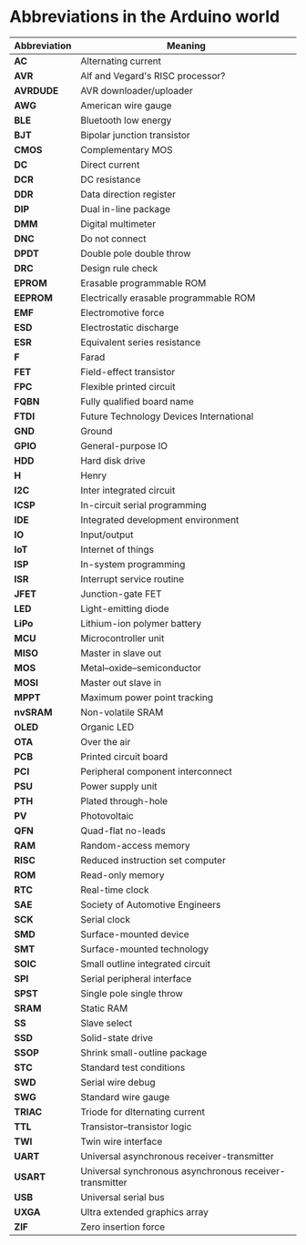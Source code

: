 # Abbreviations in the Arduino world

| Abbreviation | Meaning                                                 |
| ------------ | ------------------------------------------------------- |
| **AC**       | Alternating current                                     |
| **AVR**      | Alf and Vegard's RISC processor?                        |
| **AVRDUDE**  | AVR downloader/uploader                                 |
| **AWG**      | American wire gauge                                     |
| **BLE**      | Bluetooth low energy                                    |
| **BJT**      | Bipolar junction transistor                             |
| **CMOS**     | Complementary MOS                                       |
| **DC**       | Direct current                                          |
| **DCR**      | DC resistance                                           |
| **DDR**      | Data direction register                                 |
| **DIP**      | Dual in-line package                                    |
| **DMM**      | Digital multimeter                                      |
| **DNC**      | Do not connect                                          |
| **DPDT**     | Double pole double throw                                |
| **DRC**      | Design rule check                                       |
| **EPROM**    | Erasable programmable ROM                               |
| **EEPROM**   | Electrically erasable programmable ROM                  |
| **EMF**      | Electromotive force                                     |
| **ESD**      | Electrostatic discharge                                 |
| **ESR**      | Equivalent series resistance                            |
| **F**        | Farad                                                   |
| **FET**      | Field-effect transistor                                 |
| **FPC**      | Flexible printed circuit                                |
| **FQBN**     | Fully qualified board name                              |
| **FTDI**     | Future Technology Devices International                 |
| **GND**      | Ground                                                  |
| **GPIO**     | General-purpose IO                                      |
| **HDD**      | Hard disk drive                                         |
| **H**        | Henry                                                   |
| **I2C**      | Inter integrated circuit                                |
| **ICSP**     | In-circuit serial programming                           |
| **IDE**      | Integrated development environment                      |
| **IO**       | Input/output                                            |
| **IoT**      | Internet of things                                      |
| **ISP**      | In-system programming                                   |
| **ISR**      | Interrupt service routine                               |
| **JFET**     | Junction-gate FET                                       |
| **LED**      | Light-emitting diode                                    |
| **LiPo**     | Lithium-ion polymer battery                             |
| **MCU**      | Microcontroller unit                                    |
| **MISO**     | Master in slave out                                     |
| **MOS**      | Metal–oxide–semiconductor                               |
| **MOSI**     | Master out slave in                                     |
| **MPPT**     | Maximum power point tracking                            |
| **nvSRAM**   | Non-volatile SRAM                                       |
| **OLED**     | Organic LED                                             |
| **OTA**      | Over the air                                            |
| **PCB**      | Printed circuit board                                   |
| **PCI**      | Peripheral component interconnect                       |
| **PSU**      | Power supply unit                                       |
| **PTH**      | Plated through-hole                                     |
| **PV**       | Photovoltaic                                            |
| **QFN**      | Quad-flat no-leads                                      |
| **RAM**      | Random-access memory                                    |
| **RISC**     | Reduced instruction set computer                        |
| **ROM**      | Read-only memory                                        |
| **RTC**      | Real-time clock                                         |
| **SAE**      | Society of Automotive Engineers                         |
| **SCK**      | Serial clock                                            |
| **SMD**      | Surface-mounted device                                  |
| **SMT**      | Surface-mounted technology                              |
| **SOIC**     | Small outline integrated circuit                        |
| **SPI**      | Serial peripheral interface                             |
| **SPST**     | Single pole single throw                                |
| **SRAM**     | Static RAM                                              |
| **SS**       | Slave select                                            |
| **SSD**      | Solid-state drive                                       |
| **SSOP**     | Shrink small-outline package                            |
| **STC**      | Standard test conditions                                |
| **SWD**      | Serial wire debug                                       |
| **SWG**      | Standard wire gauge                                     |
| **TRIAC**    | Triode for dlternating current                          |
| **TTL**      | Transistor–transistor logic                             |
| **TWI**      | Twin wire interface                                     |
| **UART**     | Universal asynchronous receiver-transmitter             |
| **USART**    | Universal synchronous asynchronous receiver-transmitter |
| **USB**      | Universal serial bus                                    |
| **UXGA**     | Ultra extended graphics array                           |
| **ZIF**      | Zero insertion force                                    |

